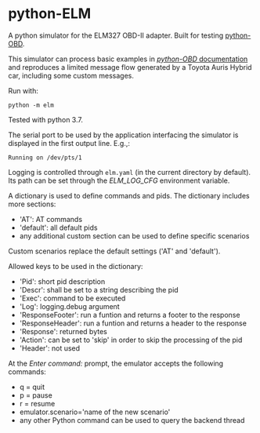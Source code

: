 python-ELM
==========

A python simulator for the ELM327 OBD-II adapter. Built for testing [python-OBD](https://github.com/brendanwhitfield/python-OBD).

This simulator can process basic examples in [*python-OBD* documentation](https://python-obd.readthedocs.io/en/latest/) and reproduces a limited message flow
generated by a Toyota Auris Hybrid car, including some custom messages.

Run with:

```shell
python -m elm
```

Tested with python 3.7.

The serial port to be used by the application interfacing the simulator is displayed in the first output line. E.g.,:

    Running on /dev/pts/1

Logging is controlled through `elm.yaml` (in the current directory by default). Its path can be set through the *ELM_LOG_CFG* environment variable.

A dictionary is used to define commands and pids. The dictionary includes more sections:

- 'AT': AT commands
- 'default': all default pids
- any additional custom section can be used to define specific scenarios

Custom scenarios replace the default settings ('AT' and 'default').

Allowed keys to be used in the dictionary:

- 'Pid': short pid description
- 'Descr': shall be set to a string describing the pid
- 'Exec': command to be executed
- 'Log': logging.debug argument
- 'ResponseFooter': run a funtion and returns a footer to the response
- 'ResponseHeader': run a funtion and returns a header to the response
- 'Response': returned bytes 
- 'Action': can be set to 'skip' in order to skip the processing of the pid
- 'Header': not used

At the *Enter command:* prompt, the emulator accepts the following commands:

- q = quit
- p = pause
- r = resume
- emulator.scenario='name of the new scenario'
- any other Python command can be used to query the backend thread
